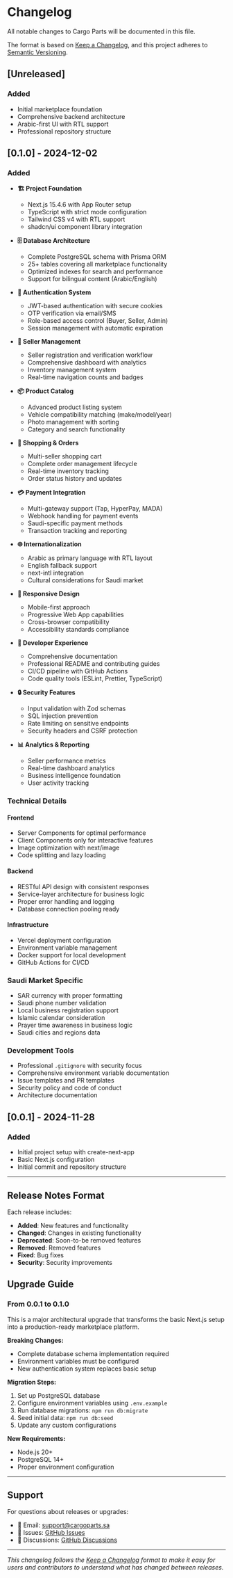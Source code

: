# Changelog

All notable changes to Cargo Parts will be documented in this file.

The format is based on [Keep a Changelog](https://keepachangelog.com/en/1.0.0/),
and this project adheres to [Semantic Versioning](https://semver.org/spec/v2.0.0.html).

## [Unreleased]

### Added
- Initial marketplace foundation
- Comprehensive backend architecture
- Arabic-first UI with RTL support
- Professional repository structure

## [0.1.0] - 2024-12-02

### Added
- **🏗️ Project Foundation**
  - Next.js 15.4.6 with App Router setup
  - TypeScript with strict mode configuration
  - Tailwind CSS v4 with RTL support
  - shadcn/ui component library integration

- **🗄️ Database Architecture**
  - Complete PostgreSQL schema with Prisma ORM
  - 25+ tables covering all marketplace functionality
  - Optimized indexes for search and performance
  - Support for bilingual content (Arabic/English)

- **🔐 Authentication System**
  - JWT-based authentication with secure cookies
  - OTP verification via email/SMS
  - Role-based access control (Buyer, Seller, Admin)
  - Session management with automatic expiration

- **🏪 Seller Management**
  - Seller registration and verification workflow
  - Comprehensive dashboard with analytics
  - Inventory management system
  - Real-time navigation counts and badges

- **📦 Product Catalog**
  - Advanced product listing system
  - Vehicle compatibility matching (make/model/year)
  - Photo management with sorting
  - Category and search functionality

- **🛒 Shopping & Orders**
  - Multi-seller shopping cart
  - Complete order management lifecycle
  - Real-time inventory tracking
  - Order status history and updates

- **💳 Payment Integration**
  - Multi-gateway support (Tap, HyperPay, MADA)
  - Webhook handling for payment events
  - Saudi-specific payment methods
  - Transaction tracking and reporting

- **🌐 Internationalization**
  - Arabic as primary language with RTL layout
  - English fallback support
  - next-intl integration
  - Cultural considerations for Saudi market

- **📱 Responsive Design**
  - Mobile-first approach
  - Progressive Web App capabilities
  - Cross-browser compatibility
  - Accessibility standards compliance

- **🚀 Developer Experience**
  - Comprehensive documentation
  - Professional README and contributing guides
  - CI/CD pipeline with GitHub Actions
  - Code quality tools (ESLint, Prettier, TypeScript)

- **🔒 Security Features**
  - Input validation with Zod schemas
  - SQL injection prevention
  - Rate limiting on sensitive endpoints
  - Security headers and CSRF protection

- **📊 Analytics & Reporting**
  - Seller performance metrics
  - Real-time dashboard analytics
  - Business intelligence foundation
  - User activity tracking

### Technical Details

#### Frontend
- Server Components for optimal performance
- Client Components only for interactive features
- Image optimization with next/image
- Code splitting and lazy loading

#### Backend
- RESTful API design with consistent responses
- Service-layer architecture for business logic
- Proper error handling and logging
- Database connection pooling ready

#### Infrastructure
- Vercel deployment configuration
- Environment variable management
- Docker support for local development
- GitHub Actions for CI/CD

### Saudi Market Specific
- SAR currency with proper formatting
- Saudi phone number validation
- Local business registration support
- Islamic calendar consideration
- Prayer time awareness in business logic
- Saudi cities and regions data

### Development Tools
- Professional `.gitignore` with security focus
- Comprehensive environment variable documentation
- Issue templates and PR templates
- Security policy and code of conduct
- Architecture documentation

## [0.0.1] - 2024-11-28

### Added
- Initial project setup with create-next-app
- Basic Next.js configuration
- Initial commit and repository structure

---

## Release Notes Format

Each release includes:
- **Added**: New features and functionality
- **Changed**: Changes in existing functionality
- **Deprecated**: Soon-to-be removed features
- **Removed**: Removed features
- **Fixed**: Bug fixes
- **Security**: Security improvements

## Upgrade Guide

### From 0.0.1 to 0.1.0

This is a major architectural upgrade that transforms the basic Next.js setup into a production-ready marketplace platform.

**Breaking Changes:**
- Complete database schema implementation required
- Environment variables must be configured
- New authentication system replaces basic setup

**Migration Steps:**
1. Set up PostgreSQL database
2. Configure environment variables using `.env.example`
3. Run database migrations: `npm run db:migrate`
4. Seed initial data: `npm run db:seed`
5. Update any custom configurations

**New Requirements:**
- Node.js 20+
- PostgreSQL 14+
- Proper environment configuration

---

## Support

For questions about releases or upgrades:
- 📧 Email: support@cargoparts.sa
- 🐛 Issues: [GitHub Issues](https://github.com/yourusername/cargoparts/issues)
- 💬 Discussions: [GitHub Discussions](https://github.com/yourusername/cargoparts/discussions)

---

*This changelog follows the [Keep a Changelog](https://keepachangelog.com/) format to make it easy for users and contributors to understand what has changed between releases.*